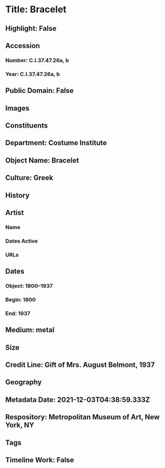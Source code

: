 # Title: Bracelet
## Highlight: False
## Accession
### Number: C.I.37.47.26a, b
### Year: C.I.37.47.26a, b
## Public Domain: False
## Images
## Constituents
## Department: Costume Institute
## Object Name: Bracelet
## Culture: Greek
## History
## Artist
### Name
### Dates Active
### URLs
## Dates
### Object: 1800–1937
### Begin: 1800
### End: 1937
## Medium: metal
## Size
## Credit Line: Gift of Mrs. August Belmont, 1937
## Geography
## Metadata Date: 2021-12-03T04:38:59.333Z
## Respository: Metropolitan Museum of Art, New York, NY
## Tags
## Timeline Work: False